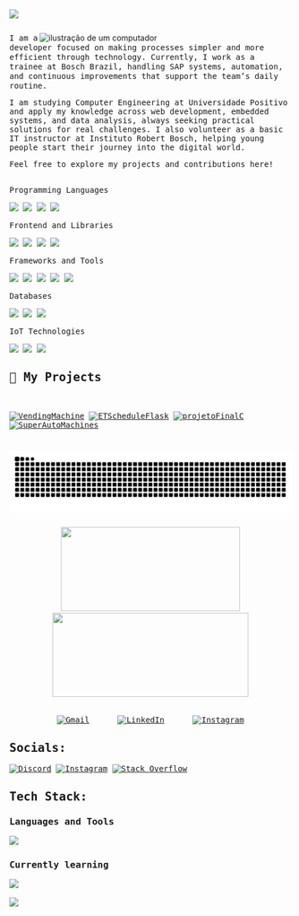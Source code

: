 <h1 align="left">
 <img src="https://readme-typing-svg.herokuapp.com?font=Righteous&size=35&duration=4000&pause=500&color=7A0BD0&vCenter=true&width=500&height=70&lines=Hello!;I'm+Gabriela+Laureano" /></img>
</h1>
<img src="" alt="ilustração de um computador" min-width="400px" max-width="450px" width="450px" align="right">

<samp align="left">
    I am a developer focused on making processes simpler and more efficient through technology. Currently, I work as a trainee at Bosch Brazil, handling SAP systems, automation, and continuous improvements that support the team’s daily routine.

  I am studying Computer Engineering at Universidade Positivo and apply my knowledge across web development, embedded systems, and data analysis, always seeking practical solutions for real challenges. I also volunteer as a basic IT instructor at Instituto Robert Bosch, helping young people start their journey into the digital world.
  
  Feel free to explore my projects and contributions here!
<samp/>
 <br/><br/>

<p>Programming Languages</p>
<p align="left">
   <img src="https://img.shields.io/badge/C%23-239120?style=for-the-badge&logo=c-sharp&logoColor=white" />
   <img src="https://img.shields.io/badge/C-00599C?style=for-the-badge&logo=c&logoColor=white" />
   <img src="https://img.shields.io/badge/Python-14354C?style=for-the-badge&logo=python&logoColor=white" />
   <img src="https://img.shields.io/badge/java-%23ED8B00.svg?style=for-the-badge&logo=openjdk&logoColor=white" />
</p>
<p>Frontend and Libraries</p>
<p align="left">
   <img src="https://img.shields.io/badge/HTML5-E34F26?style=for-the-badge&logo=html5&logoColor=white" />
   <img src="https://img.shields.io/badge/JavaScript-323330?style=for-the-badge&logo=javascript&logoColor=F7DF1E" />
   <img src="https://img.shields.io/badge/React-20232A?style=for-the-badge&logo=react&logoColor=61DAFB" />
   <img src="https://img.shields.io/badge/Next-black?style=for-the-badge&logo=next.js&logoColor=white" />
</p>
<p>Frameworks and Tools</p>
<p align="left">
   <img src=" https://img.shields.io/badge/fastapi-109989?style=for-the-badge&logo=FASTAPI&logoColor=white" />
   <img src="https://img.shields.io/badge/Spring-6DB33F?style=for-the-badge&logo=spring&logoColor=white" />
   <img src="https://img.shields.io/badge/flask-%23000.svg?style=for-the-badge&logo=flask&logoColor=white" />
   <img src="https://img.shields.io/badge/django-%23092E20.svg?style=for-the-badge&logo=django&logoColor=white" />
   <img src="https://img.shields.io/badge/node.js-6DA55F?style=for-the-badge&logo=node.js&logoColor=white" />
</p>
<p>Databases</p>
<p align="left">
   <img src="https://img.shields.io/badge/Microsoft%20SQL%20Server-CC2927?style=for-the-badge&logo=microsoft%20sql%20server&logoColor=white" />
   <img src="https://img.shields.io/badge/mysql-4479A1.svg?style=for-the-badge&logo=mysql&logoColor=white" />
   <img src="https://img.shields.io/badge/MongoDB-%234ea94b.svg?style=for-the-badge&logo=mongodb&logoColor=white" />
</p>

<p>IoT Technologies</p>
<p align="left"> 
 <img src="https://img.shields.io/badge/Arduino-00979D?style=for-the-badge&logo=arduino&logoColor=white" /> 
 <img src="https://img.shields.io/badge/ESP32-40A9F8?style=for-the-badge&logo=espressif&logoColor=white" /> 
 <img src="https://img.shields.io/badge/IoT%20Protocols-FF6F00?style=for-the-badge&logo=internet-explorer&logoColor=white" /> 
</p>


## 🚀 My Projects
<br/>

[![VendingMachine](https://img.shields.io/badge/Repo-VendingMachine-eb771e)](https://github.com/loregbrw/VendingMachine)
[![ETScheduleFlask](https://img.shields.io/badge/Repo-ETScheduleFlask-3498db)](https://github.com/AndreLuisPLuz/ETScheduleFlask)
[![projetoFinalC](https://img.shields.io/badge/Repo-projetoFinalC-cf2357)](https://github.com/aeduardamariaa/projetoFinalC)
[![SuperAutoMachines](https://img.shields.io/badge/Repo-SuperAutoMachines-be38d6)](https://github.com/YasminTrembulack/SuperAutoMachines)

##
<h1 align="center">
 <picture >
   <source media="(prefers-color-scheme: dark)" srcset="https://raw.githubusercontent.com/YasminTrembulack/YasminTrembulack/output/github-contribution-grid-snake-dark.svg">
   <source media="(prefers-color-scheme: light)" srcset="https://raw.githubusercontent.com/YasminTrembulack/YasminTrembulack/output/github-contribution-grid-snake.svg">
   <img alt="github contribution grid snake animation" src="https://raw.githubusercontent.com/YasminTrembulack/YasminTrembulack/output/github-contribution-grid-snake.svg">
 </picture>   
</h1>

<div display="flex">

<div align="center">
  <img src="https://github-readme-stats.vercel.app/api/top-langs/?username=YasminTrembulack&layout=compact&langs_count=7&theme=transparent&bg_color=0a0a0a&border_color=bd58e0&show_icons=true&icon_color=30A3DC&title_color=3ae3f2&text_color=FFF&rank_icon=github" width="320" height="150"/>
  <img src="https://github-readme-stats.vercel.app/api/?username=YasminTrembulack&theme=transparent&bg_color=0a0a0a&border_color=bd58e0&show_icons=true&icon_color=30A3DC&title_color=3ae3f2&text_color=FFF&rank_icon=github" width="350" height="150"/>
</div>
<br/>
<p align="center">
  <a href="mailto:yasmin.agostinho.012@gmail.com" title="Gmail" >
    <img src="https://img.shields.io/badge/-Gmail-FF0000?style=flat-square&labelColor=FF0000&logo=gmail&logoColor=white&link=mailto:yasmin.agostinho.012@gmail.com" alt="Gmail"/></a>
 <span>&nbsp;&nbsp;&nbsp;&nbsp;</span>
  <a href="https://www.linkedin.com/in/yasmin-trembulack-agostinho-b11675261/" title="LinkedIn">
    <img src="https://img.shields.io/badge/-Linkedin-0e76a8?style=flat-square&logo=Linkedin&logoColor=white&link=https://www.linkedin.com/in/yasmin-trembulack-agostinho-b11675261/" alt="LinkedIn"/></a>
 <span>&nbsp;&nbsp;&nbsp;&nbsp;</span>
  <a href="https://www.instagram.com/yasmin__0102/" title="Instagram">
    <img src="https://img.shields.io/badge/-Instagram-DF0174?style=flat-square&labelColor=DF0174&logo=instagram&logoColor=white&link=https://www.instagram.com/yasmin__0102/" alt="Instagram"/></a>
</p>



## Socials:
[![Discord](https://img.shields.io/badge/Discord-%237289DA.svg?logo=discord&logoColor=white)](https://discord.gg/https://discord.com/invite/HsTxB6z5) [![Instagram](https://img.shields.io/badge/Instagram-%23E4405F.svg?logo=Instagram&logoColor=white)](https://instagram.com/babislz) [![Stack Overflow](https://img.shields.io/badge/-Stackoverflow-FE7A16?logo=stack-overflow&logoColor=white)](https://stackoverflow.com/users/24804463) 

##  Tech Stack:
<h3>Languages and Tools</h3>
  <img src="https://skillicons.dev/icons?i=c,java,cpp,py,bootstrap,firebase,mysql,css,html,figma,arduino,git,vscode,markdown,react"/>
<h3>Currently learning</h3>
  <img src="https://skillicons.dev/icons?i=js,nodejs,linux,npm,ubuntu,powershell"/>

[![](https://visitcount.itsvg.in/api?id=babislz&icon=0&color=0)](https://visitcount.itsvg.in)

<!-- Proudly created with GPRM ( https://gprm.itsvg.in ) -->
